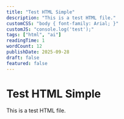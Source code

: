 ```yaml
---
title: "Test HTML Simple"
description: "This is a test HTML file."
customCSS: "body { font-family: Arial; }"
customJS: "console.log('test');"
tags: ["html", "ai"]
readingTime: 1
wordCount: 12
publishDate: 2025-09-28
draft: false
featured: false
---
```


<h1>Test HTML Simple</h1>
    <p>This is a test HTML file.</p>